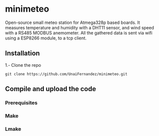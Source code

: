 # minimeteo
Open-source small meteo station for Atmega328p based boards. It measures temperature and humidity with a DHT11 sensor, and wind speed with a RS485 MODBUS anemometer. All the gathered data is sent via wifi using a ESP8266 module, to a tcp client.

## Installation

1.- Clone the repo
  
    git clone https://github.com/UnaiFernandez/minimeteo.git
  
## Compile and upload the code

### Prerequisites

### Make

### Lmake

